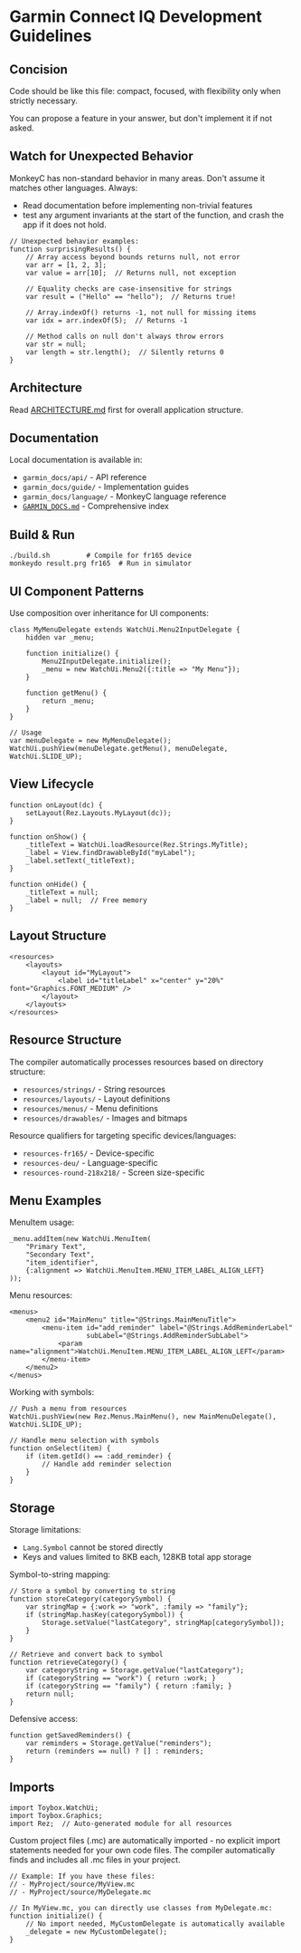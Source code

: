 # Garmin Connect IQ Development Guidelines

## Concision

Code should be like this file: compact, focused, with flexibility only when strictly necessary.

You can propose a feature in your answer, but don't implement it if not asked.

## Watch for Unexpected Behavior
MonkeyC has non-standard behavior in many areas. Don't assume it matches other languages. Always:
- Read documentation before implementing non-trivial features
- test any argument invariants at the start of the function, and crash the app if it does not hold.

```
// Unexpected behavior examples:
function surprisingResults() {
    // Array access beyond bounds returns null, not error
    var arr = [1, 2, 3];
    var value = arr[10];  // Returns null, not exception

    // Equality checks are case-insensitive for strings
    var result = ("Hello" == "hello");  // Returns true!

    // Array.indexOf() returns -1, not null for missing items
    var idx = arr.indexOf(5);  // Returns -1

    // Method calls on null don't always throw errors
    var str = null;
    var length = str.length();  // Silently returns 0
}
```

## Architecture

Read [ARCHITECTURE.md](ARCHITECTURE.md) first for overall application structure.

## Documentation

Local documentation is available in:
- `garmin_docs/api/` - API reference
- `garmin_docs/guide/` - Implementation guides
- `garmin_docs/language/` - MonkeyC language reference
- [`GARMIN_DOCS.md`](GARMIN_DOCS.md) - Comprehensive index

## Build & Run

```
./build.sh         # Compile for fr165 device
monkeydo result.prg fr165  # Run in simulator
```

## UI Component Patterns

Use composition over inheritance for UI components:

```
class MyMenuDelegate extends WatchUi.Menu2InputDelegate {
    hidden var _menu;

    function initialize() {
        Menu2InputDelegate.initialize();
        _menu = new WatchUi.Menu2({:title => "My Menu"});
    }

    function getMenu() {
        return _menu;
    }
}

// Usage
var menuDelegate = new MyMenuDelegate();
WatchUi.pushView(menuDelegate.getMenu(), menuDelegate, WatchUi.SLIDE_UP);
```

## View Lifecycle

```
function onLayout(dc) {
    setLayout(Rez.Layouts.MyLayout(dc));
}

function onShow() {
    _titleText = WatchUi.loadResource(Rez.Strings.MyTitle);
    _label = View.findDrawableById("myLabel");
    _label.setText(_titleText);
}

function onHide() {
    _titleText = null;
    _label = null;  // Free memory
}
```

## Layout Structure

```
<resources>
    <layouts>
        <layout id="MyLayout">
            <label id="titleLabel" x="center" y="20%" font="Graphics.FONT_MEDIUM" />
        </layout>
    </layouts>
</resources>
```

## Resource Structure

The compiler automatically processes resources based on directory structure:
- `resources/strings/` - String resources
- `resources/layouts/` - Layout definitions
- `resources/menus/` - Menu definitions
- `resources/drawables/` - Images and bitmaps

Resource qualifiers for targeting specific devices/languages:
- `resources-fr165/` - Device-specific
- `resources-deu/` - Language-specific
- `resources-round-218x218/` - Screen size-specific

## Menu Examples

MenuItem usage:
```
_menu.addItem(new WatchUi.MenuItem(
    "Primary Text",
    "Secondary Text",
    "item_identifier",
    {:alignment => WatchUi.MenuItem.MENU_ITEM_LABEL_ALIGN_LEFT}
));
```

Menu resources:
```
<menus>
    <menu2 id="MainMenu" title="@Strings.MainMenuTitle">
        <menu-item id="add_reminder" label="@Strings.AddReminderLabel"
                   subLabel="@Strings.AddReminderSubLabel">
            <param name="alignment">WatchUi.MenuItem.MENU_ITEM_LABEL_ALIGN_LEFT</param>
        </menu-item>
    </menu2>
</menus>
```

Working with symbols:
```
// Push a menu from resources
WatchUi.pushView(new Rez.Menus.MainMenu(), new MainMenuDelegate(), WatchUi.SLIDE_UP);

// Handle menu selection with symbols
function onSelect(item) {
    if (item.getId() == :add_reminder) {
        // Handle add reminder selection
    }
}
```

## Storage

Storage limitations:
- `Lang.Symbol` cannot be stored directly
- Keys and values limited to 8KB each, 128KB total app storage

Symbol-to-string mapping:
```
// Store a symbol by converting to string
function storeCategory(categorySymbol) {
    var stringMap = {:work => "work", :family => "family"};
    if (stringMap.hasKey(categorySymbol)) {
        Storage.setValue("lastCategory", stringMap[categorySymbol]);
    }
}

// Retrieve and convert back to symbol
function retrieveCategory() {
    var categoryString = Storage.getValue("lastCategory");
    if (categoryString == "work") { return :work; }
    if (categoryString == "family") { return :family; }
    return null;
}
```

Defensive access:
```
function getSavedReminders() {
    var reminders = Storage.getValue("reminders");
    return (reminders == null) ? [] : reminders;
}
```


## Imports

```
import Toybox.WatchUi;
import Toybox.Graphics;
import Rez;  // Auto-generated module for all resources
```

Custom project files (.mc) are automatically imported - no explicit import statements needed for your own code files. The compiler automatically finds and includes all .mc files in your project.

```
// Example: If you have these files:
// - MyProject/source/MyView.mc
// - MyProject/source/MyDelegate.mc

// In MyView.mc, you can directly use classes from MyDelegate.mc:
function initialize() {
    // No import needed, MyCustomDelegate is automatically available
    _delegate = new MyCustomDelegate();
}
```
